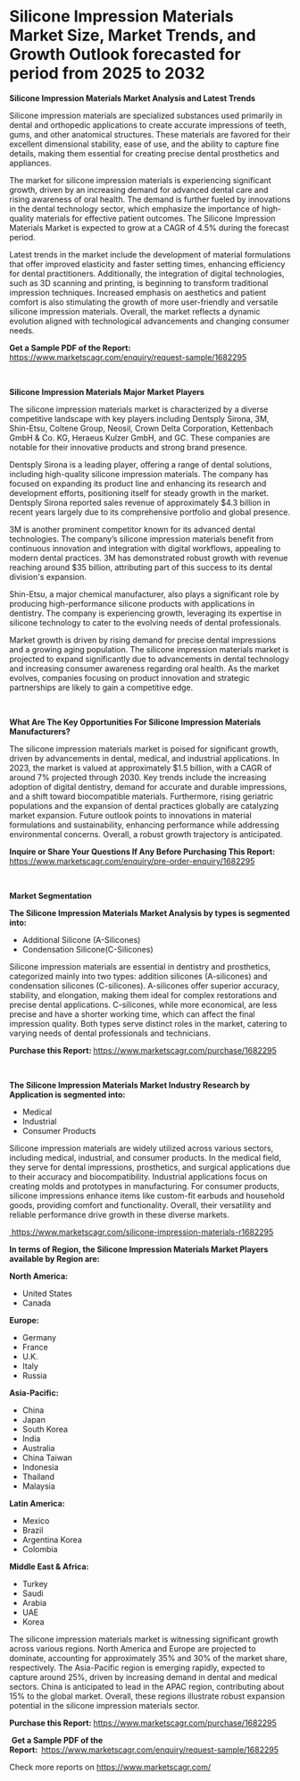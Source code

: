 <p><h1>Silicone Impression Materials Market Size, Market Trends, and Growth Outlook forecasted for period from 2025 to 2032</h1></p><p><strong>Silicone Impression Materials Market Analysis and Latest Trends</strong></p>
<p><p>Silicone impression materials are specialized substances used primarily in dental and orthopedic applications to create accurate impressions of teeth, gums, and other anatomical structures. These materials are favored for their excellent dimensional stability, ease of use, and the ability to capture fine details, making them essential for creating precise dental prosthetics and appliances.</p><p>The market for silicone impression materials is experiencing significant growth, driven by an increasing demand for advanced dental care and rising awareness of oral health. The demand is further fueled by innovations in the dental technology sector, which emphasize the importance of high-quality materials for effective patient outcomes. The Silicone Impression Materials Market is expected to grow at a CAGR of 4.5% during the forecast period. </p><p>Latest trends in the market include the development of material formulations that offer improved elasticity and faster setting times, enhancing efficiency for dental practitioners. Additionally, the integration of digital technologies, such as 3D scanning and printing, is beginning to transform traditional impression techniques. Increased emphasis on aesthetics and patient comfort is also stimulating the growth of more user-friendly and versatile silicone impression materials. Overall, the market reflects a dynamic evolution aligned with technological advancements and changing consumer needs.</p></p>
<p><strong>Get a Sample PDF of the Report:&nbsp;</strong> <a href="https://www.marketscagr.com/enquiry/request-sample/1682295?utm_campaign=3045&utm_medium=2&utm_source=Github&utm_content=ia&utm_term=06032025&utm_id=silicone-impression-materials">https://www.marketscagr.com/enquiry/request-sample/1682295</a></p>
<p>&nbsp;</p>
<p><strong>Silicone Impression Materials Major Market Players</strong></p>
<p><p>The silicone impression materials market is characterized by a diverse competitive landscape with key players including Dentsply Sirona, 3M, Shin-Etsu, Coltene Group, Neosil, Crown Delta Corporation, Kettenbach GmbH & Co. KG, Heraeus Kulzer GmbH, and GC. These companies are notable for their innovative products and strong brand presence.</p><p>Dentsply Sirona is a leading player, offering a range of dental solutions, including high-quality silicone impression materials. The company has focused on expanding its product line and enhancing its research and development efforts, positioning itself for steady growth in the market. Dentsply Sirona reported sales revenue of approximately $4.3 billion in recent years largely due to its comprehensive portfolio and global presence.</p><p>3M is another prominent competitor known for its advanced dental technologies. The company’s silicone impression materials benefit from continuous innovation and integration with digital workflows, appealing to modern dental practices. 3M has demonstrated robust growth with revenue reaching around $35 billion, attributing part of this success to its dental division's expansion.</p><p>Shin-Etsu, a major chemical manufacturer, also plays a significant role by producing high-performance silicone products with applications in dentistry. The company is experiencing growth, leveraging its expertise in silicone technology to cater to the evolving needs of dental professionals.</p><p>Market growth is driven by rising demand for precise dental impressions and a growing aging population. The silicone impression materials market is projected to expand significantly due to advancements in dental technology and increasing consumer awareness regarding oral health. As the market evolves, companies focusing on product innovation and strategic partnerships are likely to gain a competitive edge.</p></p>
<p>&nbsp;</p>
<p><strong>What Are The Key Opportunities For Silicone Impression Materials Manufacturers?</strong></p>
<p><p>The silicone impression materials market is poised for significant growth, driven by advancements in dental, medical, and industrial applications. In 2023, the market is valued at approximately $1.5 billion, with a CAGR of around 7% projected through 2030. Key trends include the increasing adoption of digital dentistry, demand for accurate and durable impressions, and a shift toward biocompatible materials. Furthermore, rising geriatric populations and the expansion of dental practices globally are catalyzing market expansion. Future outlook points to innovations in material formulations and sustainability, enhancing performance while addressing environmental concerns. Overall, a robust growth trajectory is anticipated.</p></p>
<p><strong>Inquire or Share Your Questions If Any Before Purchasing This Report:</strong> <a href="https://www.marketscagr.com/enquiry/pre-order-enquiry/1682295?utm_campaign=3045&utm_medium=2&utm_source=Github&utm_content=ia&utm_term=06032025&utm_id=silicone-impression-materials">https://www.marketscagr.com/enquiry/pre-order-enquiry/1682295</a></p>
<p>&nbsp;</p>
<p><strong>Market Segmentation</strong></p>
<p><strong>The Silicone Impression Materials Market Analysis by types is segmented into:</strong></p>
<p><ul><li>Additional Silicone (A-Silicones)</li><li>Condensation Silicone(C-Silicones)</li></ul></p>
<p><p>Silicone impression materials are essential in dentistry and prosthetics, categorized mainly into two types: addition silicones (A-silicones) and condensation silicones (C-silicones). A-silicones offer superior accuracy, stability, and elongation, making them ideal for complex restorations and precise dental applications. C-silicones, while more economical, are less precise and have a shorter working time, which can affect the final impression quality. Both types serve distinct roles in the market, catering to varying needs of dental professionals and technicians.</p></p>
<p><strong>Purchase this Report:&nbsp;</strong><a href="https://www.marketscagr.com/purchase/1682295?utm_campaign=3045&utm_medium=2&utm_source=Github&utm_content=ia&utm_term=06032025&utm_id=silicone-impression-materials">https://www.marketscagr.com/purchase/1682295</a></p>
<p>&nbsp;</p>
<p><strong>The Silicone Impression Materials Market Industry Research by Application is segmented into:</strong></p>
<p><ul><li>Medical</li><li>Industrial</li><li>Consumer Products</li></ul></p>
<p><p>Silicone impression materials are widely utilized across various sectors, including medical, industrial, and consumer products. In the medical field, they serve for dental impressions, prosthetics, and surgical applications due to their accuracy and biocompatibility. Industrial applications focus on creating molds and prototypes in manufacturing. For consumer products, silicone impressions enhance items like custom-fit earbuds and household goods, providing comfort and functionality. Overall, their versatility and reliable performance drive growth in these diverse markets.</p></p>
<p><a href="https://www.marketscagr.com/silicone-impression-materials-r1682295?utm_campaign=3045&utm_medium=2&utm_source=Github&utm_content=ia&utm_term=06032025&utm_id=silicone-impression-materials">&nbsp;https://www.marketscagr.com/silicone-impression-materials-r1682295</a></p>
<p><strong>In terms of Region, the Silicone Impression Materials Market Players available by Region are:</strong></p>
<p>
    <p> <strong> North America: </strong>
        <ul>
            <li>United States</li>
            <li>Canada</li>
        </ul>
        </p> 
    <p> <strong> Europe: </strong>
        <ul>
            <li>Germany</li>
            <li>France</li>
            <li>U.K.</li>
            <li>Italy</li>
            <li>Russia</li>
        </ul>
        </p> 
    <p> <strong> Asia-Pacific: </strong>
        <ul>
            <li>China</li>
            <li>Japan</li>
            <li>South Korea</li>
            <li>India</li>
            <li>Australia</li>
            <li>China Taiwan</li>
            <li>Indonesia</li>
            <li>Thailand</li>
            <li>Malaysia</li>
        </ul>
        </p> 
    <p> <strong> Latin America: </strong>
        <ul>
            <li>Mexico</li>
            <li>Brazil</li>
            <li>Argentina Korea</li>
            <li>Colombia</li>
        </ul>
        </p> 
    <p> <strong> Middle East & Africa: </strong>
        <ul>
            <li>Turkey</li>
            <li>Saudi</li>
            <li>Arabia</li>
            <li>UAE</li>
            <li>Korea</li>
        </ul>
    </p>
    </p>
<p><p>The silicone impression materials market is witnessing significant growth across various regions. North America and Europe are projected to dominate, accounting for approximately 35% and 30% of the market share, respectively. The Asia-Pacific region is emerging rapidly, expected to capture around 25%, driven by increasing demand in dental and medical sectors. China is anticipated to lead in the APAC region, contributing about 15% to the global market. Overall, these regions illustrate robust expansion potential in the silicone impression materials sector.</p></p>
<p><strong>Purchase this Report: </strong><a href="https://www.marketscagr.com/purchase/1682295?utm_campaign=3045&utm_medium=2&utm_source=Github&utm_content=ia&utm_term=06032025&utm_id=silicone-impression-materials">https://www.marketscagr.com/purchase/1682295</a></p>
<p>&nbsp;<strong>Get a Sample PDF of the Report:&nbsp;&nbsp;</strong><a href="https://www.marketscagr.com/enquiry/request-sample/1682295?utm_campaign=3045&utm_medium=2&utm_source=Github&utm_content=ia&utm_term=06032025&utm_id=silicone-impression-materials">https://www.marketscagr.com/enquiry/request-sample/1682295</a></p>
<p><strong></strong></p>
<p>Check more reports on <a href="https://www.marketscagr.com/?utm_campaign=3045&utm_medium=2&utm_source=Github&utm_content=ia&utm_term=06032025&utm_id=silicone-impression-materials">https://www.marketscagr.com/</a></p>